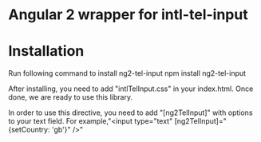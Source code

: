 
# Angular 2 wrapper for intl-tel-input

# Installation

Run following command to install ng2-tel-input
npm install ng2-tel-input

After installing, you need to add "intlTelInput.css" in your index.html.
Once done, we are ready to use this library.

In order to use this directive, you need to add "[ng2TelInput]" with options to your text field. For example,"<input type="text" [ng2TelInput]="{setCountry: 'gb'}" />"


